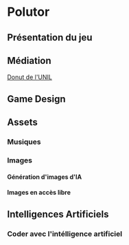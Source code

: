 # Polutor

## Présentation du jeu



## Médiation

[Donut de l'UNIL](https://www.unil.ch/unil/fr/home/menuinst/universite/organisation-universite/unites-et-services/centre-de-competence-en-durabilite/articles-et-rapports/le-donut-de-l-unil.html)

## Game Design



## Assets

### Musiques



### Images

#### Génération d'images d'IA



#### Images en accès libre



## Intelligences Artificiels

### Coder avec l'intélligence artificiel